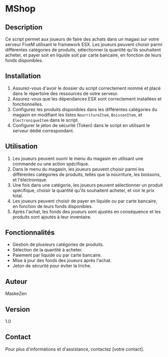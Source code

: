 # MShop

## Description

Ce script permet aux joueurs de faire des achats dans un magasi sur votre serveur FiveM utilisant le framework ESX. Les joueurs peuvent choisir parmi différentes catégories de produits, sélectionner la quantité qu'ils souhaitent acheter, et payer soit en liquide soit par carte bancaire, en fonction de leurs fonds disponibles.

## Installation

1. Assurez-vous d'avoir le dossier du script correctement nommé et placé dans le répertoire des ressources de votre serveur.
2. Assurez-vous que les dépendances ESX sont correctement installées et fonctionnelles.
3. Configurez les produits disponibles dans les différentes catégories du magasin en modifiant les listes `NourritureItem`, `BoissonItem`, et `ElectroniqueItem` dans le script.
4. Configurer le jeton de sécurité (Token) dans le script en utilisant le serveur dédié correspondant.

## Utilisation

1. Les joueurs peuvent ouvrir le menu du magasin en utilisant une commande ou une action spécifique.
2. Dans le menu du magasin, les joueurs peuvent choisir parmi les différentes catégories de produits, telles que la nourriture, les boissons, et l'électronique.
3. Une fois dans une catégorie, les joueurs peuvent sélectionner un produit spécifique, choisir la quantité qu'ils souhaitent acheter, et voir le prix total.
4. Les joueurs peuvent choisir de payer en liquide ou par carte bancaire, en fonction de leurs fonds disponibles.
5. Après l'achat, les fonds des joueurs sont ajustés en conséquence et les produits sont ajoutés à leur inventaire.

## Fonctionnalités

- Gestion de plusieurs catégories de produits.
- Sélection de la quantité à acheter.
- Paiement par liquide ou par carte bancaire.
- Mise à jour des fonds des joueurs après l'achat.
- Jeton de sécurité pour éviter la triche.

## Auteur

MaskeZen

## Version

1.0

## Contact

Pour plus d'informations et d'assistance, contactez [votre contact].
